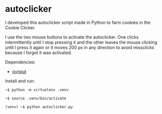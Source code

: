# autoclicker
I developed this autoclicker script made in Python to farm cookies in the Cookie Clicker.

I use the two mouse buttons to activate the autoclicker. One clicks intermittently until I stop pressing it and the other leaves the mouse clicking until I press it again or it moves 200 px in any direction to avoid missclicks because I forgot it was activated.

Dependencies:
- [pynput](https://github.com/moses-palmer/pynput)

Install and run:

`~$ python -m virtualenv .venv`

`~$ source .venv/bin/activate`

`(venv) ~$ python autoclicker.py`